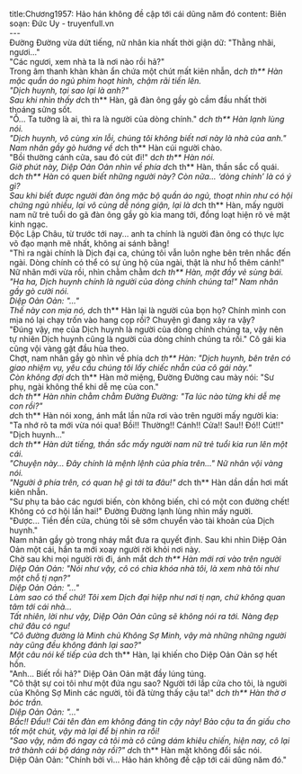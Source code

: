 title:Chương1957: Hảo hán không đề cập tới cái dũng năm đó
content:
Biên soạn: Đức Uy - truyenfull.vn<br>---<br>Đường Đường vừa dứt tiếng, nữ nhân kia nhất thời giận dữ: "Thằng nhãi, ngươi..."<br>"Các ngươi, xem nhà ta là nơi nào rồi hả?"<br>Trong âm thanh khàn khàn ẩn chứa một chút mất kiên nhẫn, d*ch th** Hàn mặc quần áo ngủ phim hoạt hình, chậm rãi tiến lên.<br>"Dịch huynh, tại sao lại là anh?"<br>Sau khi nhìn thấy d*ch th** Hàn, gã đàn ông gầy gò cầm đầu nhất thời thoáng sửng sốt.<br>"Ồ... Ta tưởng là ai, thì ra là người của dòng chính." d*ch th** Hàn lạnh lùng nói.<br>"Dịch huynh, vô cùng xin lỗi, chúng tôi không biết nơi này là nhà của anh." Nam nhân gầy gò hướng về d*ch th** Hàn cúi người chào.<br>"Bồi thường cánh cửa, sau đó cút đi!" d*ch th** Hàn nói.<br>Giờ phút này, Diệp Oản Oản nhìn về phía d*ch th** Hàn, thần sắc cổ quái. d*ch th** Hàn có quen biết những người này? Còn nữa... ‘dòng chính’ là có ý gì?<br>Sau khi biết được người đàn ông mặc bộ quần áo ngủ, thoạt nhìn như có hội chứng ngủ nhiều, lại vô cùng dễ nóng giận, lại là d*ch th** Hàn, mấy người nam nữ trẻ tuổi do gã đàn ông gầy gò kia mang tới, đồng loạt hiện rõ vẻ mặt kinh ngạc.<br>Độc Lập Châu, từ trước tới nay... anh ta chính là người đàn ông có thực lực võ đạo mạnh mẽ nhất, không ai sánh bằng!<br>"Thì ra ngài chính là Dịch đại ca, chúng tôi vẫn luôn nghe bên trên nhắc đến ngài. Dòng chính có thể có sự ủng hộ của ngài, thật là như hổ thêm cánh!" Nữ nhân mới vừa rồi, nhìn chằm chằm d*ch th** Hàn, mặt đầy vẻ sùng bái.<br>"Ha ha, Dịch huynh chính là người của dòng chính chúng ta!" Nam nhân gầy gò cười nói.<br>Diệp Oản Oản: "..."<br>Thế này con mịa nó, d*ch th** Hàn lại là người của bọn họ? Chính mình con mịa nó lại chạy trốn vào hang cọp rồi? Chuyện gì đang xảy ra vậy?<br>"Đúng vậy, mẹ của Dịch huynh là người của dòng chính chúng ta, vậy nên tự nhiên Dịch huynh cũng là người của dòng chính chúng ta rồi." Cô gái kia cũng vội vàng gật đầu hùa theo.<br>Chợt, nam nhân gầy gò nhìn về phía d*ch th** Hàn: "Dịch huynh, bên trên có giao nhiệm vụ, yêu cầu chúng tôi lấy chiếc nhẫn của cô gái này."<br>Còn không đợi d*ch th** Hàn mở miệng, Đường Đường cau mày nói: "Sư phụ, ngài không thể khi dễ mẹ của con."<br>d*ch th** Hàn nhìn chằm chằm Đường Đường: "Ta lúc nào từng khi dễ mẹ con rồi?"<br>d*ch th** Hàn nói xong, ánh mắt lần nữa rơi vào trên người mấy người kia: "Ta nhớ rõ ta mới vừa nói qua! Bồi!! Thường!! Cánh!! Cửa!! Sau!! Đó!! Cút!!"<br>"Dịch huynh..."<br>d*ch th** Hàn dứt tiếng, thần sắc mấy người nam nữ trẻ tuổi kia run lên một cái.<br>"Chuyện này... Đây chính là mệnh lệnh của phía trên..." Nữ nhân vội vàng nói.<br>"Người ở phía trên, có quan hệ gì tới ta đâu!" d*ch th** Hàn dần dần hơi mất kiên nhẫn.<br>"Sư phụ ta bảo các ngươi biến, còn không biến, chỉ có một con đường chết! Không có cơ hội lần hai!" Đường Đường lạnh lùng nhìn mấy người.<br>"Được... Tiền đền cửa, chúng tôi sẽ sớm chuyển vào tài khoản của Dịch huynh."<br>Nam nhân gầy gò trong nháy mắt đưa ra quyết định. Sau khi nhìn Diệp Oản Oản một cái, hắn ta mới xoay người rời khỏi nơi này.<br>Chờ sau khi mọi người rời đi, ánh mắt d*ch th** Hàn mới rơi vào trên người Diệp Oản Oản: "Nói như vậy, cô có chìa khóa nhà tôi, là xem nhà tôi như một chỗ tị nạn?"<br>Diệp Oản Oản: "..."<br>Làm sao có thể chứ! Tôi xem Dịch đại hiệp như nơi tị nạn, chứ không quan tâm tới cái nhà…<br>Tất nhiên, lời như vậy, Diệp Oản Oản cũng sẽ không nói ra tới. Nàng đẹp chứ đâu có ngu!<br>"Cô đường đường là Minh chủ Không Sợ Minh, vậy mà những những người này cũng đều không đánh lại sao?"<br>Một câu nói kế tiếp của d*ch th** Hàn, lại khiến cho Diệp Oản Oản sợ hết hồn.<br>"Anh... Biết rồi hả?" Diệp Oản Oản mặt đầy lúng túng.<br>"Cô thật sự coi tôi như một đứa ngu sao? Người tới lắp cửa cho tôi, là người của Không Sợ Minh các người, tôi đã từng thấy cậu ta!" d*ch th** Hàn thờ ơ bóc trần.<br>Diệp Oản Oản: "..."<br>Bắc!! Đẩu!! Cái tên đàn em không đáng tin cậy này! Bảo cậu ta ẩn giấu cho tốt một chút, vậy mà lại để bị nhìn ra rồi!<br>"Sao vậy, năm đó ngay cả tôi mà cô cũng dám khiêu chiến, hiện nay, cô lại trở thành cái bộ dáng này rồi?" d*ch th** Hàn mặt không đổi sắc nói.<br>Diệp Oản Oản: "Chính bởi vì... Hảo hán không đề cập tới cái dũng năm đó."